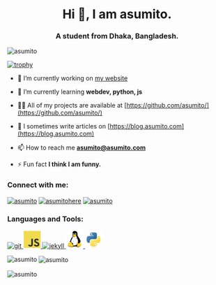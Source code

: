 <h1 align="center">Hi 👋, I am asumito.</h1>
<h3 align="center">A student from Dhaka, Bangladesh.</h3>

<p align="left"> <img src="https://komarev.com/ghpvc/?username=asumito&label=Profile%20views&color=0e75b6&style=flat" alt="asumito" /> </p>

[![trophy](https://github-profile-trophy.vercel.app/?asumito=ryo-ma)](https://github.com/ryo-ma/github-profile-trophy)

- 🔭 I’m currently working on [my website](https://github.com/asumito/asumito.github.io)

- 🌱 I’m currently learning **webdev, python, js**

- 👨‍💻 All of my projects are available at [https://github.com/asumito/](https://github.com/asumito/)

- 📝 I sometimes write articles on [https://blog.asumito.com](https://blog.asumito.com)

- 📫 How to reach me **asumito@asumito.com**

- ⚡ Fun fact **I think I am funny.**

<h3 align="left">Connect with me:</h3>
<p align="left">
<a href="https://dev.to/asumito" target="blank"><img align="center" src="https://raw.githubusercontent.com/rahuldkjain/github-profile-readme-generator/master/src/images/icons/Social/devto.svg" alt="asumito" height="30" width="40" /></a>
<a href="https://fb.com/asumitohere" target="blank"><img align="center" src="https://raw.githubusercontent.com/rahuldkjain/github-profile-readme-generator/master/src/images/icons/Social/facebook.svg" alt="asumitohere" height="30" width="40" /></a>
<a href="https://www.youtube.com/c/asumito" target="blank"><img align="center" src="https://raw.githubusercontent.com/rahuldkjain/github-profile-readme-generator/master/src/images/icons/Social/youtube.svg" alt="asumito" height="30" width="40" /></a>
</p>

<h3 align="left">Languages and Tools:</h3>
<p align="left"> <a href="https://git-scm.com/" target="_blank" rel="noreferrer"> <img src="https://www.vectorlogo.zone/logos/git-scm/git-scm-icon.svg" alt="git" width="40" height="40"/> </a> <a href="https://developer.mozilla.org/en-US/docs/Web/JavaScript" target="_blank" rel="noreferrer"> <img src="https://raw.githubusercontent.com/devicons/devicon/master/icons/javascript/javascript-original.svg" alt="javascript" width="40" height="40"/> </a> <a href="https://jekyllrb.com/" target="_blank" rel="noreferrer"> <img src="https://www.vectorlogo.zone/logos/jekyllrb/jekyllrb-icon.svg" alt="jekyll" width="40" height="40"/> </a> <a href="https://www.linux.org/" target="_blank" rel="noreferrer"> <img src="https://raw.githubusercontent.com/devicons/devicon/master/icons/linux/linux-original.svg" alt="linux" width="40" height="40"/> </a> <a href="https://www.python.org" target="_blank" rel="noreferrer"> <img src="https://raw.githubusercontent.com/devicons/devicon/master/icons/python/python-original.svg" alt="python" width="40" height="40"/> </a> </p>

<p><img align="left" src="https://github-readme-stats.vercel.app/api/top-langs?username=asumito&show_icons=true&locale=en&layout=compact" alt="asumito" /></p>

<p>&nbsp;<img align="center" src="https://github-readme-stats.vercel.app/api?username=asumito&show_icons=true&locale=en" alt="asumito" /></p>

<p><img align="center" src="https://github-readme-streak-stats.herokuapp.com/?user=asumito&" alt="asumito" /></p>
